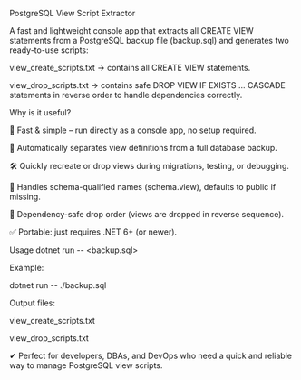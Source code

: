 PostgreSQL View Script Extractor

A fast and lightweight console app that extracts all CREATE VIEW statements from a PostgreSQL backup file (backup.sql) and generates two ready-to-use scripts:

view_create_scripts.txt → contains all CREATE VIEW statements.

view_drop_scripts.txt → contains safe DROP VIEW IF EXISTS ... CASCADE statements in reverse order to handle dependencies correctly.

Why is it useful?

🚀 Fast & simple – run directly as a console app, no setup required.

🔎 Automatically separates view definitions from a full database backup.

🛠 Quickly recreate or drop views during migrations, testing, or debugging.

📂 Handles schema-qualified names (schema.view), defaults to public if missing.

🔄 Dependency-safe drop order (views are dropped in reverse sequence).

✅ Portable: just requires .NET 6+ (or newer).

Usage
dotnet run -- <backup.sql>


Example:

dotnet run -- ./backup.sql


Output files:

view_create_scripts.txt

view_drop_scripts.txt

✔ Perfect for developers, DBAs, and DevOps who need a quick and reliable way to manage PostgreSQL view scripts.
